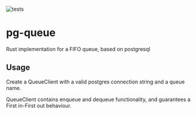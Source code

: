 ![tests](https://github.com/yairvogel/pg-queue/actions/workflows/tests.yml/badge.svg)

# pg-queue
Rust implementation for a FIFO queue, based on postgresql


## Usage
Create a QueueClient with a valid postgres connection string and a queue name.

QueueClient contains enqueue and dequeue functionality, and guarantees a First in-First out behaviour.
